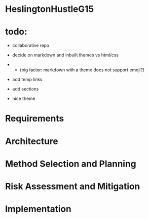 # HeslingtonHustleG15

# todo:
- collaborative repo
- decide on markdown and inbuilt themes vs html/css
- - (big factor: markdown with a theme does not support emoji?)

- add temp links
- add sections
- nice theme

# Requirements

# Architecture

# Method Selection and Planning

# Risk Assessment and Mitigation

# Implementation
